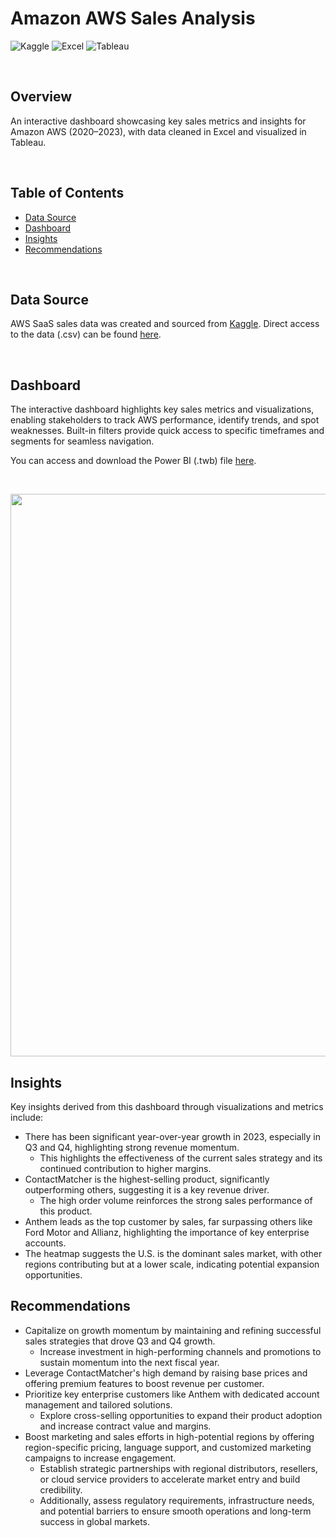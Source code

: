 # Amazon AWS Sales Analysis

![Kaggle](https://img.shields.io/badge/Kaggle-20BEFF.svg?style=for-the-badge&logo=Kaggle&logoColor=white)
![Excel](https://img.shields.io/badge/Microsoft_Excel-217346?style=for-the-badge&logo=microsoft-excel&logoColor=white)
![Tableau](https://img.shields.io/badge/Tableau-E97627?style=for-the-badge&logo=Tableau&logoColor=white) 

</br>

## Overview

An interactive dashboard showcasing key sales metrics and insights for Amazon AWS (2020–2023), with data cleaned in Excel and visualized in Tableau.

</br>

## Table of Contents

- [Data Source](#data-source)
- [Dashboard](#dashboard)
- [Insights](#insights)
- [Recommendations](#recommendations)


</br>

## Data Source

AWS SaaS sales data was created and sourced from [Kaggle](https://www.kaggle.com/datasets/nnthanh101/aws-saas-sales). Direct access to the data (.csv) can be found [here](https://github.com/hershuay/AWS-Sales-Analysis/blob/main/Data%20Source/SaaS-Sales.csv).

</br>

## Dashboard

The interactive dashboard highlights key sales metrics and visualizations, enabling stakeholders to track AWS performance, identify trends, and spot weaknesses. Built-in filters provide quick access to specific timeframes and segments for seamless navigation.

You can access and download the Power BI (.twb) file [here](https://github.com/hershuay/AWS-Sales-Analysis/blob/main/Amazon%20AWS%20Sales%20Analysis.twb).

</br>

<p align="left">
  <img width="900" src="https://github.com/user-attachments/assets/5763de2a-bebd-4d4e-bca6-eaf83736ea1f">
</p>

</b>

## Insights

Key insights derived from this dashboard through visualizations and metrics include: 

- There has been significant year-over-year growth in 2023, especially in Q3 and Q4, highlighting strong revenue momentum.
  - This highlights the effectiveness of the current sales strategy and its continued contribution to higher margins.
- ContactMatcher is the highest-selling product, significantly outperforming others, suggesting it is a key revenue driver.
  - The high order volume reinforces the strong sales performance of this product.
- Anthem leads as the top customer by sales, far surpassing others like Ford Motor and Allianz, highlighting the importance of key enterprise accounts.
- The heatmap suggests the U.S. is the dominant sales market, with other regions contributing but at a lower scale, indicating potential expansion opportunities.

</b> 

## Recommendations

- Capitalize on growth momentum by maintaining and refining successful sales strategies that drove Q3 and Q4 growth.
  - Increase investment in high-performing channels and promotions to sustain momentum into the next fiscal year.
- Leverage ContactMatcher's high demand by raising base prices and offering premium features to boost revenue per customer.
- Prioritize key enterprise customers like Anthem with dedicated account management and tailored solutions.
  - Explore cross-selling opportunities to expand their product adoption and increase contract value and margins.
- Boost marketing and sales efforts in high-potential regions by offering region-specific pricing, language support, and customized marketing campaigns to increase engagement.
  - Establish strategic partnerships with regional distributors, resellers, or cloud service providers to accelerate market entry and build credibility.
  - Additionally, assess regulatory requirements, infrastructure needs, and potential barriers to ensure smooth operations and long-term success in global markets.
 

